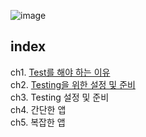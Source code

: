 ![image](https://user-images.githubusercontent.com/24623403/155338627-a34f6369-b7ae-4079-9eda-e41c67d68268.png)

## index

ch1. [Test를 해야 하는 이유](/정리/1-Test를-해야-하는-이유.md)  
ch2. [Testing을 위한 설정 및 준비](/정리/2-리액트-테스트를-위한-모듈-설치-및-설정.md)  
ch3. Testing 설정 및 준비  
ch4. 간단한 앱  
ch5. 복잡한 앱  
